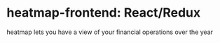 # heatmap-frontend: React/Redux
heatmap lets you have a view of your financial operations over the year